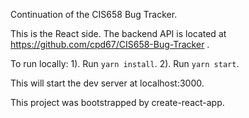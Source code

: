 Continuation of the CIS658 Bug Tracker. 

This is the React side. The backend API is located at https://github.com/cpd67/CIS658-Bug-Tracker .

To run locally:
1). Run `yarn install`.
2). Run `yarn start`.

This will start the dev server at localhost:3000.

This project was bootstrapped by create-react-app.
